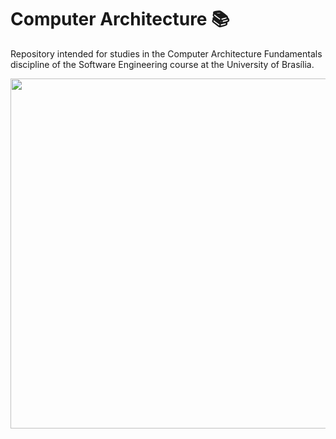 # Computer Architecture 📚

Repository intended for studies in the Computer Architecture Fundamentals discipline of the Software Engineering course at the University of Brasília.


<img align="center" width="560  "  src="https://www.imagensanimadas.com/data/media/56/computador-imagem-animada-0494.gif" />

